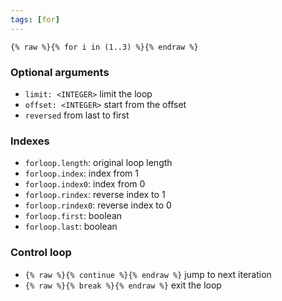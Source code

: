 ```yaml
---
tags: [for]
---
```

`{% raw %}{% for i in (1..3) %}{% endraw %}`

### Optional arguments
- `limit: <INTEGER>` limit the loop
- `offset: <INTEGER>` start from the offset
- `reversed` from last to first

### Indexes
- `forloop.length`: original loop length
- `forloop.index`: index from 1
- `forloop.index0`: index from 0
- `forloop.rindex`: reverse index to 1
- `forloop.rindex0`: reverse index to 0
- `forloop.first`: boolean
- `forloop.last`: boolean

### Control loop
- `{% raw %}{% continue %}{% endraw %}` jump to next iteration
- `{% raw %}{% break %}{% endraw %}` exit the loop
